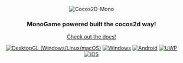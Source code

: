 <div align="center">

![Cocos2D-Mono](https://raw.githubusercontent.com/brandmooffin/cocos2d-mono/master/Logos/logo-full-200.png)

### MonoGame powered built the cocos2d way!

[Check out the docs!](https://cocos2d-mono.dev)

[![DesktopGL (Windows/Linux/macOS)](https://github.com/brandmooffin/cocos2d-mono/actions/workflows/desktopgl_build.yml/badge.svg)](https://github.com/brandmooffin/cocos2d-mono/actions/workflows/desktopgl_build.yml)
[![Windows](https://github.com/brandmooffin/cocos2d-mono/actions/workflows/windows_build.yml/badge.svg)](https://github.com/brandmooffin/cocos2d-mono/actions/workflows/windows_build.yml)
[![Android](https://github.com/brandmooffin/cocos2d-mono/actions/workflows/android_build.yml/badge.svg)](https://github.com/brandmooffin/cocos2d-mono/actions/workflows/android_build.yml)
[![UWP](https://github.com/brandmooffin/cocos2d-mono/actions/workflows/uwp_build.yml/badge.svg)](https://github.com/brandmooffin/cocos2d-mono/actions/workflows/uwp_build.yml)
[![iOS](https://github.com/brandmooffin/cocos2d-mono/actions/workflows/dotnet-desktop.yml/badge.svg)](https://github.com/brandmooffin/cocos2d-mono/actions/workflows/dotnet-desktop.yml)

</div>
